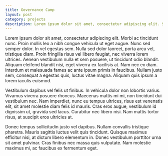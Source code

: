 ```yaml
---
title: Governance Camp
layout: post
category: projects
description: Lorem ipsum dolor sit amet, consectetur adipiscing elit. Suspendisse id mauris felis. Nam maximus blandit magna, vitae sodales sem euismod ut. Sed aliquam odio lacus, in congue dolor faucibus ut. 
---
```


Lorem ipsum dolor sit amet, consectetur adipiscing elit. Morbi ac tincidunt nunc. Proin mollis leo a nibh congue vehicula ut eget augue. Nunc sed semper dolor. In vel egestas sem. Nulla sed dolor laoreet, porta arcu vel, tristique diam. Proin fringilla risus vel libero feugiat, nec viverra lorem ultrices. Aenean vestibulum nulla et sem posuere, ut tincidunt odio blandit. Aliquam eleifend blandit nisi, eget viverra ex facilisis at. Nam nec ex diam. Interdum et malesuada fames ac ante ipsum primis in faucibus. Nullam justo sem, consequat a egestas quis, luctus vitae magna. Aliquam quis ipsum a lorem iaculis euismod.

Vestibulum dapibus vel felis ut finibus. In vehicula dolor non lobortis varius. Vivamus viverra posuere rhoncus. Maecenas mattis mi mi, non tincidunt dui vestibulum nec. Nam imperdiet, nunc eu tempus ultrices, risus est venenatis elit, sit amet molestie diam felis id mauris. Cras eros augue, vestibulum id dignissim ut, gravida sed lacus. Curabitur nec libero nisi. Nam mattis tortor risus, at suscipit eros ultricies at.

Donec tempus sollicitudin justo vel dapibus. Nullam convallis tristique pharetra. Mauris sagittis luctus velit quis tincidunt. Quisque maximus efficitur nisi, at dictum libero elementum in. Donec vestibulum porttitor urna sit amet pulvinar. Cras finibus nec massa quis vulputate. Nam molestie maximus mi, ac faucibus ex fermentum eget.